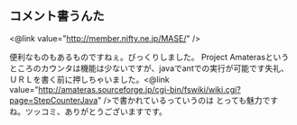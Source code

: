 ## コメント書うんた

<@link value="http://member.nifty.ne.jp/MASE/" />

便利なものもあるものですねぇ。びっくりしました。
Project Amaterasというところのカウンタは機能は少ないですが、javaでantでの実行が可能です失礼、ＵＲＬを書く前に押しちゃいました。<@link value="http://amateras.sourceforge.jp/cgi-bin/fswiki/wiki.cgi?page=StepCounterJava" />で書かれているっていうのは とっても魅力ですね。ツッコミ、ありがとうございますです。

